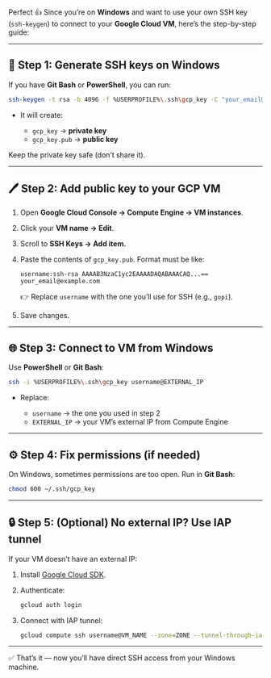 Perfect 👍 Since you’re on **Windows** and want to use your own SSH key (`ssh-keygen`) to connect to your **Google Cloud VM**, here’s the step-by-step guide:

---

## 🔑 Step 1: Generate SSH keys on Windows

If you have **Git Bash** or **PowerShell**, you can run:

```bash
ssh-keygen -t rsa -b 4096 -f %USERPROFILE%\.ssh\gcp_key -C "your_email@example.com"
```

* It will create:

  * `gcp_key` → **private key**
  * `gcp_key.pub` → **public key**

Keep the private key safe (don’t share it).

---

## 🖊️ Step 2: Add public key to your GCP VM

1. Open **Google Cloud Console → Compute Engine → VM instances**.

2. Click your **VM name → Edit**.

3. Scroll to **SSH Keys → Add item**.

4. Paste the contents of `gcp_key.pub`.
   Format must be like:

   ```
   username:ssh-rsa AAAAB3NzaC1yc2EAAAADAQABAAACAQ...== your_email@example.com
   ```

   👉 Replace `username` with the one you’ll use for SSH (e.g., `gopi`).

5. Save changes.

---

## 🌐 Step 3: Connect to VM from Windows

Use **PowerShell** or **Git Bash**:

```bash
ssh -i %USERPROFILE%\.ssh\gcp_key username@EXTERNAL_IP
```

* Replace:

  * `username` → the one you used in step 2
  * `EXTERNAL_IP` → your VM’s external IP from Compute Engine

---

## ⚙️ Step 4: Fix permissions (if needed)

On Windows, sometimes permissions are too open. Run in **Git Bash**:

```bash
chmod 600 ~/.ssh/gcp_key
```

---

## 🔒 Step 5: (Optional) No external IP? Use IAP tunnel

If your VM doesn’t have an external IP:

1. Install [Google Cloud SDK](https://cloud.google.com/sdk/docs/install).
2. Authenticate:

   ```bash
   gcloud auth login
   ```
3. Connect with IAP tunnel:

   ```bash
   gcloud compute ssh username@VM_NAME --zone=ZONE --tunnel-through-iap --ssh-key-file=%USERPROFILE%\.ssh\gcp_key
   ```

---

✅ That’s it — now you’ll have direct SSH access from your Windows machine.

